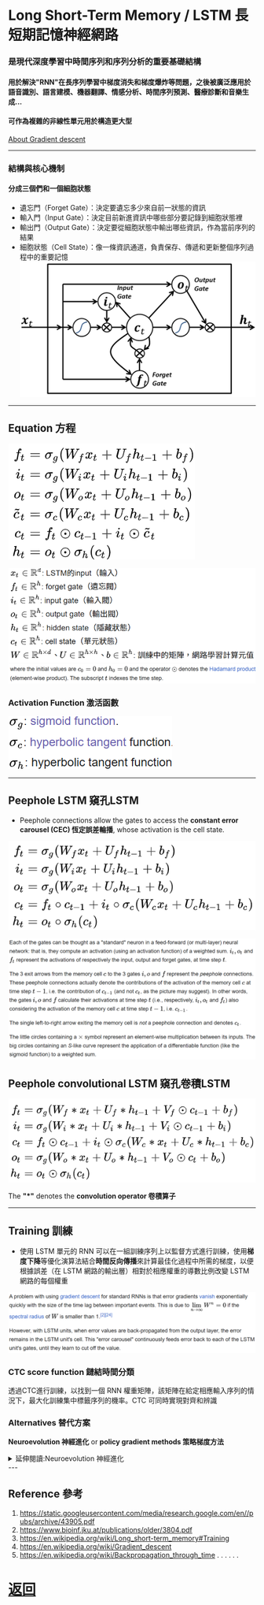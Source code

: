 # Long Short-Term Memory / LSTM 長短期記憶神經網路

### 是現代深度學習中時間序列和序列分析的重要基礎結構

#### 用於解決"RNN"在長序列學習中梯度消失和梯度爆炸等問題，之後被廣泛應用於語音識別、語言建模、機器翻譯、情感分析、時間序列預測、醫療診斷和音樂生成...
#### 可作為複雜的非線性單元用於構造更大型

[About Gradient descent](./Gradient_descent.md)

---

### 結構與核心機制
#### 分成三個們和一個細胞狀態
  - 遺忘門（Forget Gate）：決定要遺忘多少來自前一狀態的資訊
  - 輸入門（Input Gate）：決定目前新進資訊中哪些部分要記錄到細胞狀態裡
  - 輸出門（Output Gate）：決定要從細胞狀態中輸出哪些資訊，作為當前序列的結果
  - 細胞狀態（Cell State）：像一條資訊通道，負責保存、傳遞和更新整個序列過程中的重要記憶
  ![alt text](../Pictures/LSTM_Gates.png)

---

## Equation 方程
![alt text](../Pictures/LSTM_equation.png)


![alt text](../Pictures/LSTM_variable.png)
![alt text](../Pictures/LSTM_Gates_annotation.png)

### Activation Function 激活函數
![alt text](../Pictures/LSTM_AF.png)

---

## Peephole LSTM 窺孔LSTM
- Peephole connections allow the gates to access the **constant error carousel (CEC) 恆定誤差輪播**, whose activation is the cell state.

![alt text](../Pictures/P_LSTM_equation.png)

![alt text](../Pictures/P_LSTM_Gates_annotation.png)

## Peephole convolutional LSTM 窺孔卷積LSTM
![alt text](../Pictures/PcLSTM.png)

The **"*"** denotes the **convolution operator 卷積算子**

---

## Training 訓練
- 使用 LSTM 單元的 RNN 可以在一組訓練序列上以監督方式進行訓練，使用**梯度下降**等優化演算法結合**時間反向傳播**來計算最佳化過程中所需的梯度，以便根據誤差（在 LSTM 網路的輸出層）相對於相應權重的導數比例改變 LSTM 網路的每個權重

![alt text](../Pictures/Training_annotation.png)

### CTC score function 鏈結時間分類

透過CTC進行訓練，以找到一個 RNN 權重矩陣，該矩陣在給定相應輸入序列的情況下，最大化訓練集中標籤序列的機率。CTC 可同時實現對齊和辨識

### Alternatives 替代方案
**Neuroevolution 神經進化** or **policy gradient methods 策略梯度方法**

<details>
<summary> 延伸閱讀:Neuroevolution 神經進化 </summary>

# 加碼 : Neuroevolution 神經進化
- 使用**演化演算法(EP)**來產生ANN、參數和規則，最常用在**Artificial Life 人工生命, General game playing 一般遊戲 and Evolutionary robotics 進化機器人**。

- **主要優點**:神經演化可以比監督學習演算法應用得更廣泛，監督學習演算法需要正確的輸入和輸出，但 神經進化只​​需要衡量網路在某項任務中的表現

- 通常用作強化學習範式的一部分，它可以與使用固定拓撲的反向傳播（神經網路上的梯度下降）的傳統深度學習技術形成對比

---

## 特徵
- 一個常見的區別在於，有些演算法只進化固定**網路拓撲**的連接權重強度（有時稱為傳統神經進化），而有些演算法則同時進化網路拓撲及其**權重**（稱為 **TWEANN**，即拓撲和權重進化人工神經網路演算法）

- 對兩種方法進行單獨區分：一種是與參數並行演化 ANN 結構的方法（應用標準演化演算法），另一種是單獨演化 ANN 結構的方法（透過**迷因演算法(MA)**）

---
## Reference
1. https://en.wikipedia.org/wiki/Neuroevolution

</details>
---

## Reference 參考
1. https://static.googleusercontent.com/media/research.google.com/en//pubs/archive/43905.pdf
2. https://www.bioinf.jku.at/publications/older/3804.pdf
3. https://en.wikipedia.org/wiki/Long_short-term_memory#Training
4. https://en.wikipedia.org/wiki/Gradient_descent
5. https://en.wikipedia.org/wiki/Backpropagation_through_time
.
.
.
.
.
.

# [返回](../../ANN.md)